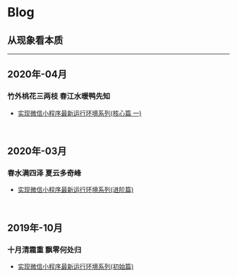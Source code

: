 
# <i class="fas fa-book fa-1x"></i> Blog
## <span style=" color: Dodgerblue;"><i class="fas fa-glasses fa-2x "></i></span>   从现象看本质
***
## 2020年-04月
### 竹外桃花三两枝 春江水暖鸭先知
* [实现微信小程序最新运行环境系列(核心篇 一)](https://github.com/gongmw/blog/issues/7)

<br/>

## 2020年-03月
### 春水满四泽 夏云多奇峰
* [实现微信小程序最新运行环境系列(进阶篇)](https://github.com/gongmw/blog/issues/6)

<br/>

## 2019年-10月
### 十月清霜重 飘零何处归
* [实现微信小程序最新运行环境系列(初始篇)](https://github.com/gongmw/blog/issues/5)




